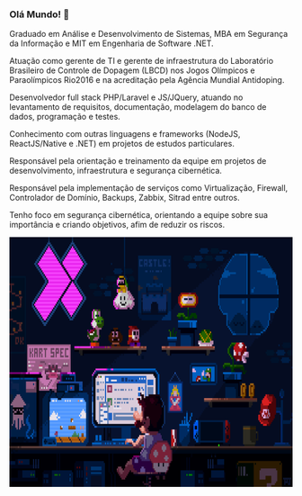 ### Olá Mundo! 👋
Graduado em Análise e Desenvolvimento de Sistemas, MBA em Segurança da Informação e MIT em Engenharia de Software .NET.

Atuação como gerente de TI e gerente de infraestrutura do Laboratório Brasileiro de Controle de Dopagem (LBCD) nos Jogos Olímpicos e Paraolímpicos Rio2016 e na acreditação pela Agência Mundial Antidoping.

Desenvolvedor full stack PHP/Laravel e JS/JQuery, atuando no levantamento de requisitos, documentação, modelagem do banco de dados, programação e testes.

Conhecimento com outras linguagens e frameworks (NodeJS, ReactJS/Native e .NET) em projetos de estudos particulares.

Responsável pela orientação e treinamento da equipe em projetos de desenvolvimento, infraestrutura e segurança cibernética.

Responsável pela implementação de serviços como Virtualização, Firewall, Controlador de Domínio, Backups, Zabbix, Sitrad entre outros.

Tenho foco em segurança cibernética, orientando a equipe sobre sua importância e criando objetivos, afim de reduzir os riscos.

<!--<div align="center">
  <a href="https://github.com/Ricmaloy">
  <img height="180em" src="https://github-readme-stats.vercel.app/api/top-langs/?username=gonribeiro&layout=compact&langs_count=7&theme=react&hide_border=true"/>
  <img height="180em" src="https://github-readme-stats.vercel.app/api?username=gonribeiro&show_icons=true&theme=react&include_all_commits=true&count_private=true&hide_border=true"/>
</div>-->
<p align="center">
  <img alt="Coding" height="444em" src=".github/22b22287602523.5dbd29081561d.gif">
</p>

